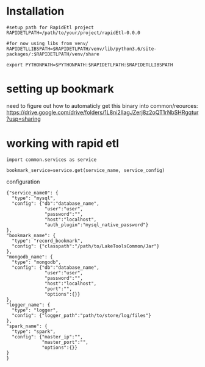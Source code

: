
<H1>Installation</H1>

```
#setup path for RapidEtl project
RAPIDETLPATH=/path/to/your/project/rapidEtl-0.0.0

#for now using libs from venv/
RAPIDETLLIBSPATH=$RAPIDETLPATH/venv/lib/python3.6/site-packages/:$RAPIDETLPATH/venv/share

export PYTHONPATH=$PYTHONPATH:$RAPIDETLPATH:$RAPIDETLLIBSPATH

```

<H1> setting up bookmark</H1>

need to figure out how to automaticly get this binary into common/reources:
https://drive.google.com/drive/folders/1L8ni2IIagJZerj8z2oQT1rNbSHRgqtur?usp=sharing

<H1> working with rapid etl</H1>

```
import common.services as service

bookmark_service=service.get(service_name, service_config)

```

configuration

```
{"service_name0": {
  "type": "mysql",
  "config": {"db":"database_name",
              "user":"user",
              "password":"",
              "host":"localhost",
              "auth_plugin":"mysql_native_password"}
},
"bookmark_name": {
  "type": "record_bookmark",
  "config": {"classpath":"/path/to/LakeToolsCommon/Jar"}
},
"mongodb_name": {
  "type": "mongodb",
  "config": {"db":"database_name",
              "user":"user",
              "password":"",
              "host":"localhost",
              "port":"",
              "options":{}}
},
"logger_name": {
  "type": "logger",
  "config": {"logger_path":"path/to/store/log/files"}
},
"spark_name": {
  "type": "spark",
  "config": {"master_ip":"",
             "master_port":"",
             "options":{}}
}
}
```
